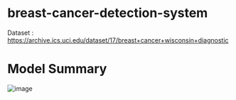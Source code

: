 # breast-cancer-detection-system
Dataset : https://archive.ics.uci.edu/dataset/17/breast+cancer+wisconsin+diagnostic

# Model Summary
![image](https://github.com/user-attachments/assets/b831bc40-00b8-42ae-b68a-6f0cc2c0db13)

